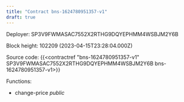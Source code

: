```yaml
---
title: "Contract bns-1624780951357-v1"
draft: true
---
```

Deployer: SP3V9FWMASAC7552X2RTHG9DQYEPHMM4WSBJM2Y6B


 



Block height: 102209 (2023-04-15T23:28:04.000Z)

Source code: {{<contractref "bns-1624780951357-v1" SP3V9FWMASAC7552X2RTHG9DQYEPHMM4WSBJM2Y6B bns-1624780951357-v1>}}

Functions:

* change-price _public_
